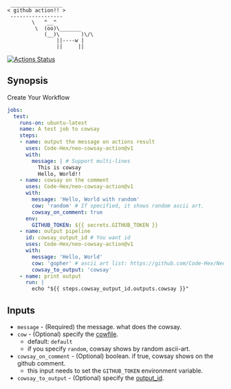 ```
 _________________
< github action!! >
 -----------------
        \   ^__^
         \  (oo)\_______
            (__)\       )\/\
                ||----w |
                ||     ||
```


[![Actions Status](https://github.com/Code-Hex/neo-cowsay-action/workflows/.github/workflows/main.yml/badge.svg)](https://github.com/Code-Hex/neo-cowsay-action)


## Synopsis

Create Your Workflow

```yaml
jobs:
  test:
    runs-on: ubuntu-latest
    name: A test job to cowsay
    steps:
    - name: output the message on actions result
      uses: Code-Hex/neo-cowsay-action@v1
      with:
        message: | # Support multi-lines
          This is cowsay
          Hello, World!!
    - name: cowsay on the comment
      uses: Code-Hex/neo-cowsay-action@v1
      with:
        message: 'Hello, World with random'
        cow: 'random' # If specified, it shows random ascii art.
        cowsay_on_comment: true
      env:
        GITHUB_TOKEN: ${{ secrets.GITHUB_TOKEN }}
    - name: output pipeline
      id: cowsay_output_id # You want id
      uses: Code-Hex/neo-cowsay-action@v1
      with:
        message: 'Hello, World'
        cow: 'gopher' # ascii art list: https://github.com/Code-Hex/Neo-cowsay/tree/master/cows
        cowsay_to_output: 'cowsay'
    - name: print output
      run: |
        echo "${{ steps.cowsay_output_id.outputs.cowsay }}"
```

## Inputs

- `message` - (Required) the message. what does the cowsay.
- `cow` - (Optional) specify the [cowfile](https://github.com/Code-Hex/Neo-cowsay/tree/master/cows).
  - default: `default`
  - if you specify `random`, cowsay shows by random ascii-art.
- `cowsay_on_comment` - (Optional) boolean. if true, cowsay shows on the github comment.
  - this input needs to set the `GITHUB_TOKEN` environment variable.
- `cowsay_to_output` - (Optional) specify the [output_id](https://help.github.com/en/actions/automating-your-workflow-with-github-actions/metadata-syntax-for-github-actions#outputs).
